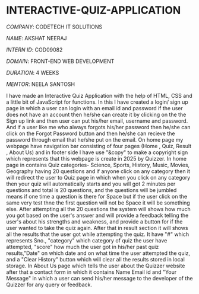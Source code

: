# INTERACTIVE-QUIZ-APPLICATION

*COMPANY*:  CODETECH IT SOLUTIONS

*NAME*:  AKSHAT NEERAJ

*INTERN ID*:  COD09082

*DOMAIN*:  FRONT-END WEB DEVELOPMENT

*DURATION*:  4 WEEKS

*MENTOR*:  NEELA SANTOSH

I have made an Interactive Quiz Application with the help of HTML, CSS and a little bit of JavaScript for functions. In this I have created a login/ sign up page in which a user can login with an email id and password if the user does not have an account then he/she can create it by clicking on the the Sign up link and then user can put his/her email, username and password. And if a user like me who always forgots his/her password then he/she can click on the Forgot Password button and then he/she can recieve the password through email that he/she put on the email. On home page my webpage have navigation bar consisting of four pages (Home , Quiz, Result , About Us) and in footer side I have use "&copy" to make a copyright sign which represents that this webpage is create in 2025 by Quizzer. In home page in contains Quiz categories- Science, Sports, History, Music, Movies, Geography having 20 questions and if anyone click on any category then it will redirect the user to Quiz page in which when you click on any category then your quiz will automatically starts and you will got 2 minutes per questions and total is 20 questions, and the questions will be jumbled means if one time a question is there for Space but if the user click on the same very test thne the first question will not be Space it will be something else. After attempting all the 20 questions the system will shows how much you got based on the user's answer and will provide a feedback telling the user's about his strengths and weakness, and provide a button for if the user wanted to take the quiz again. After that in result section it will shows all the results that the user got while attempting the quiz. It have "#" which represents Sno., "category" which category of quiz the user have attempted, "score" how much the user got in his/her past quiz results,"Date" on which date and on what time the user attempted the quiz, and a "Clear History" button which will clear all the results stored in local storage. In About Us page which tells the user about the Quizzer website after that a contact form in which it contains Name Email id and "Your Message" in which a user can send his/her message to the developer of the Quizzer for any query or feedback.
